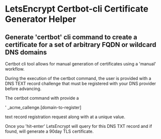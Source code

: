 # LetsEncrypt Certbot-cli Certificate Generator Helper


## Generate 'certbot' cli command to create a certificate for a set of arbitrary FQDN or wildcard DNS domains




Certbot cli tool allows for manual generation of certificates using a 'manual' workflow. 

During the execution of the certbot command, the user is provided with a DNS TEXT record challenge that must be registered with your DNS provider before advancing.

The certbot command with provide a

' _acme_callenge.[domain-to-register]


text record registration request along with at a unique value.


Once you 'hit-enter' LetsEncrypt will query for this DNS TXT record and if found, will generate a 90day TLS certificate.

